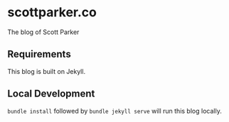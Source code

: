 # scottparker.co

The blog of Scott Parker

## Requirements

This blog is built on Jekyll.

## Local Development

`bundle install` followed by `bundle jekyll serve` will run this blog locally.